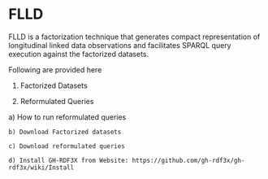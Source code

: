 FLLD
========

FLLD is a factorization technique that generates compact representation of longitudinal linked data observations and facilitates SPARQL query execution against the factorized datasets. 

Following are provided here
 
1. Factorized Datasets
 
2. Reformulated Queries
	
a) How to run reformulated queries

	b) Download Factorized datasets

	c) Download reformulated queries

	d) Install GH-RDF3X from Website: https://github.com/gh-rdf3x/gh-rdf3x/wiki/Install
